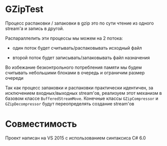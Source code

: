 # GZipTest

Процесс распаковки / запаковки в gzip это по сути чтение из одного stream'а и запись в другой.

Распараллелить эти процессы мы можем на 2 потока:

* один поток будет считывать/распаковывать исходный файл
  
* второй поток будет записывать/запаковывать файл назначения
  
Во избежание безконтрольного потребления памяти мы будем считывать небольшими блоками в очередь и ограничим размер очереди

Так как процесс запаковки и распаковки практически идентичен, за исключением входных/выходных stream'ов, реализуем этот механизм в базовом классе `BufferedStreamMove`. Конечные классы `GZipCompressor` и `GZipDecompressor` будут переопределять создание stream'ов

# Совместимость

Проект написан на VS 2015 с использованием синтаксиса C# 6.0

